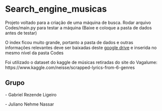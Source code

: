 # Search_engine_musicas
<p>Projeto voltado para a criação de uma máquina de busca. Rodar arquivo Codes/main.py para testar a máquina (Baixe e coloque a pasta de dados antes de testar)</p>

<p>O index ficou muito grande, portanto a pasta de dados e outras informações relevantes deve ser baixadas deste  <a href = 'https://drive.google.com/drive/folders/1F5HwEaghxbfZ1EBEy8gjJRmNfdvDt23z?usp=sharing'>google drive<a> e inserida no mesmo nível da pasta Codes</p>
  
<p>Foi utilizado o dataset do kaggle de músicas retiradas do site do Vagalume: https://www.kaggle.com/neisse/scrapped-lyrics-from-6-genres </p>


<h2>Grupo</h2>
<p>- Gabriel Rezende Ligeiro</p>
<p>- Juliano Nehme Nassar</p>
